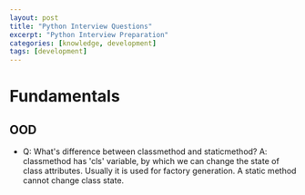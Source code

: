 ```yaml
---
layout: post
title: "Python Interview Questions"
excerpt: "Python Interview Preparation"
categories: [knowledge, development]
tags: [development]
---
```


# Fundamentals

## OOD
* Q: What's difference between classmethod and staticmethod?
  A: classmethod has 'cls' variable, by which we can change the state of class attributes. 
    Usually it is used for factory generation.
    A static method cannot change class state.

